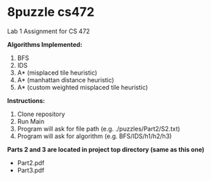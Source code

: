# 8puzzle cs472
Lab 1 Assignment for CS 472

**Algorithms Implemented:**
1. BFS
2. IDS
3. A* (misplaced tile heuristic)
4. A* (manhattan distance heuristic)
5. A* (custom weighted misplaced tile heuristic)

**Instructions:**
1. Clone repository
2. Run Main
3. Program will ask for file path (e.g. ./puzzles/Part2/S2.txt)
4. Program will ask for algorithm (e.g. BFS/IDS/h1/h2/h3)

**Parts 2 and 3 are located in project top directory (same as this one)**
- Part2.pdf
- Part3.pdf

